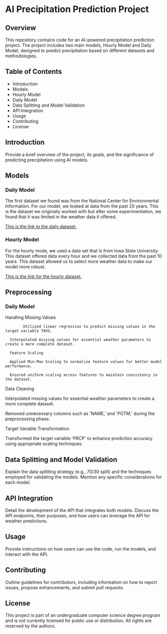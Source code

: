 <h1>
      AI Precipitation Prediction Project
</h1>
 
<h2>Overview</h2>
<body>This repository contains code for an AI-powered precipitation prediction project. The project includes two main models, Hourly Model and Daily Model, designed to predict precipitation based on different datasets and methodologies.</body>

<h2> Table of Contents</h2>
<body><ul>
      <li>Introduction</li>
       <li>Models</li>
       <li>Hourly Model</li>
       <li>Daily Model</li>
       <li>Data Splitting and Model Validation</li>
       <li>API Integration</li>
       <li>Usage</li>
       <li>Contributing</li>
       <li>License</li>
</ul>
</body>

<h2>Introduction</h2>
Provide a brief overview of the project, its goals, and the significance of predicting precipitation using AI models.

<h2>Models</h2>
<h3>Daily Model</h3>
The first dataset we found was from the National Center for Environmental Information. For our model, we looked at data from the past 20 years. This is the dataset we originally worked with but after some experimentation, we found that it was limited in the weather data it offered.​

<a href= "https://www.ncdc.noaa.gov/cdo-web/search">This is the link to the daily dataset.</a>

<h3>Hourly Model</h3>

For the hourly mode, we used a data set that is from Iowa State University. This dataset offered data every hour and we collected data from the past 10 years​. This dataset allowed us to select more weather data to make our model more robust.

<a href= 'https://mesonet.agron.iastate.edu/request/download.phtml​'>This is the link for the hourly dataset. </a>

<h2>Preprocessing</h2>
<h3>Daily Model</h3>
      Handling Missing Values​
      
            Utilized linear regression to predict missing values in the target variable TAVG.​
      
      Interpolated missing values for essential weather parameters to create a more complete dataset.​
      
      Feature Scaling​
      
      Applied Min-Max Scaling to normalize feature values for better model performance.​
      
      Ensured uniform scaling across features to maintain consistency in the dataset.​

Data Cleaning​

Interpolated missing values for essential weather parameters to create a more complete dataset.​

Removed unnecessary columns such as 'NAME,' and 'PGTM,' during the preprocessing phase.​

Target Variable Transformation​

Transformed the target variable 'PRCP' to enhance prediction accuracy using appropriate scaling techniques.​

<h2>Data Splitting and Model Validation</h2>
Explain the data splitting strategy (e.g., 70/30 split) and the techniques employed for validating the models. Mention any specific considerations for each model.

<h2>API Integration</h2>
Detail the development of the API that integrates both models. Discuss the API endpoints, their purposes, and how users can leverage the API for weather predictions.

<h2>Usage</h2>
Provide instructions on how users can use the code, run the models, and interact with the API.

<h2>Contributing</h2>
Outline guidelines for contributors, including information on how to report issues, propose enhancements, and submit pull requests.

<h2>License</h2>
This project is part of an undergraduate computer science degree program and is not currently licensed for public use or distribution. All rights are reserved by the authors.
